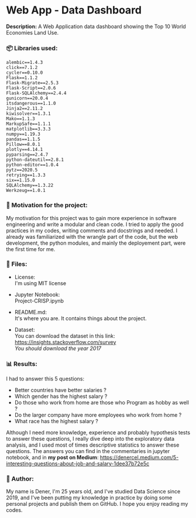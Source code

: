 # Web App - Data Dashboard
**Description:** A Web Application data dashboard showing the Top 10 World Economies Land Use.

### :package: Libraries used:
`alembic==1.4.3` <br>
`click==7.1.2` <br>
`cycler==0.10.0`<br>
`Flask==1.1.2`<br>
`Flask-Migrate==2.5.3`<br>
`Flask-Script==2.0.6`<br>
`Flask-SQLAlchemy==2.4.4`<br>
`gunicorn==20.0.4`<br>
`itsdangerous==1.1.0`<br>
`Jinja2==2.11.2`<br>
`kiwisolver==1.3.1`<br>
`Mako==1.1.3`<br>
`MarkupSafe==1.1.1`<br>
`matplotlib==3.3.3`<br>
`numpy==1.19.3`<br>
`pandas==1.1.5`<br>
`Pillow==8.0.1`<br>
`plotly==4.14.1`<br>
`pyparsing==2.4.7`<br>
`python-dateutil==2.8.1`<br>
`python-editor==1.0.4`<br>
`pytz==2020.5`<br>
`retrying==1.3.3`<br>
`six==1.15.0`<br>
`SQLAlchemy==1.3.22`<br>
`Werkzeug==1.0.1`

### :muscle: Motivation for the project:
My motivation for this project was to gain more experience in software engineering and write a modular and clean code. I tried to apply the good practices in my codes, writing comments and docstrings and needed. I already was familiarized with the wrangle part of the code, but the web development, the python modules, and mainly the deployement part, were the first time for me.



### :open_file_folder: Files:
* License:<br>
I'm using MIT license

* Jupyter Notebook:<br>
Project-CRISP.ipynb

* README.md:<br>
It's where you are. It contains things about the project.
* Dataset:<br>
You can download the dataset in this link: https://insights.stackoverflow.com/survey <br>
*You should download the year 2017* 

### :bar_chart: Results:

I had to answer this 5 questions:

* Better countries have better salaries ?
* Which gender has the highest salary ?
* Do those who work from home are those who Program as hobby as well ?
* Do the larger company have more employees who work from home ?
* What race has the highest salary ?

Although I need more knowledge, experience and probably hypothesis tests to answer these questions, I really dive deep into the exploratory data analysis, and I used most of times descriptive statistics to answer these questions.
The answers you can find in the commentaries in jupyter notebook, and in **my post on Medium**:
https://denercel.medium.com/5-interesting-questions-about-job-and-salary-1dee37b72e5c

### :boy: Author:
My name is Dener, I'm 25 years old, and I've studied Data Science since 2019, and I've been putting my knowledge in practice by doing some personal projects and publish them on GitHub.
I hope you enjoy reading my codes.

